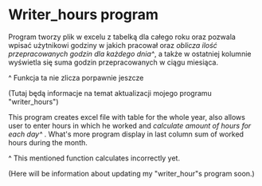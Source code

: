 <h1>Writer_hours program </h1>

Program tworzy plik w excelu z tabelką dla całego roku oraz pozwala wpisać użytnikowi godziny w jakich pracował oraz <i>oblicza ilość przepracowanych godzin dla każdego dnia^</i>, a także w ostatniej kolumnie wyświetla się suma godzin przepracowanych w ciągu miesiąca.

^ Funkcja ta nie zlicza porpawnie jeszcze

(Tutaj będą informacje na temat aktualizacji mojego programu "writer_hours")


This program creates excel file with table for the whole year, also allows user to enter hours in which he worked and <i>calculate amount of hours for each day^ </i>. What's more program display in last column sum of worked hours during the month.

^ This mentioned function calculates incorrectly yet.

(Here will be information about updating my "writer_hour"s program soon.)
